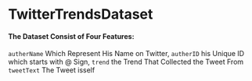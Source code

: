 # TwitterTrendsDataset
#### The Dataset Consist of Four Features:
`autherName` Which Represent His Name on Twitter,
`autherID` his Unique ID which starts with @ Sign,
`trend` the Trend That Collected the Tweet From
`tweetText` The Tweet isself
